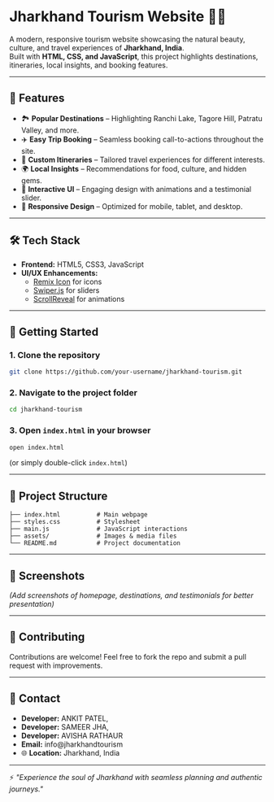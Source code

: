 # Jharkhand Tourism Website 🌿✨

A modern, responsive tourism website showcasing the natural beauty, culture, and travel experiences of **Jharkhand, India**.  
Built with **HTML, CSS, and JavaScript**, this project highlights destinations, itineraries, local insights, and booking features.  

---

## 📌 Features
- 🏞️ **Popular Destinations** – Highlighting Ranchi Lake, Tagore Hill, Patratu Valley, and more.  
- ✈️ **Easy Trip Booking** – Seamless booking call-to-actions throughout the site.  
- 📜 **Custom Itineraries** – Tailored travel experiences for different interests.  
- 🌍 **Local Insights** – Recommendations for food, culture, and hidden gems.  
- 🎥 **Interactive UI** – Engaging design with animations and a testimonial slider.  
- 📱 **Responsive Design** – Optimized for mobile, tablet, and desktop.  

---

## 🛠️ Tech Stack
- **Frontend:** HTML5, CSS3, JavaScript  
- **UI/UX Enhancements:**  
  - [Remix Icon](https://remixicon.com/) for icons  
  - [Swiper.js](https://swiperjs.com/) for sliders  
  - [ScrollReveal](https://scrollrevealjs.org/) for animations  

---

## 🚀 Getting Started

### 1. Clone the repository
```bash
git clone https://github.com/your-username/jharkhand-tourism.git
```

### 2. Navigate to the project folder
```bash
cd jharkhand-tourism
```

### 3. Open `index.html` in your browser
```bash
open index.html
```
(or simply double-click `index.html`)

---

## 📂 Project Structure
```
├── index.html          # Main webpage
├── styles.css          # Stylesheet
├── main.js             # JavaScript interactions
├── assets/             # Images & media files
└── README.md           # Project documentation
```

---

## 📸 Screenshots  
*(Add screenshots of homepage, destinations, and testimonials for better presentation)*  

---

## 🤝 Contributing
Contributions are welcome! Feel free to fork the repo and submit a pull request with improvements.  

---

## 📧 Contact
- **Developer:** ANKIT PATEL,
- **Developer:** SAMEER JHA,
-  **Developer:** AVISHA RATHAUR  
- **Email:** info@jharkhandtourism  
- 🌐 **Location:** Jharkhand, India  

---

⚡ *"Experience the soul of Jharkhand with seamless planning and authentic journeys."*  
